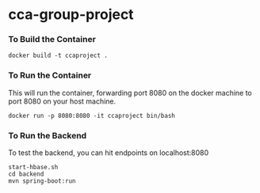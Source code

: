# cca-group-project

### To Build the Container
    docker build -t ccaproject .

### To Run the Container
This will run the container, forwarding port 8080 on the docker machine to port 8080 on your host machine. 

    docker run -p 8080:8080 -it ccaproject bin/bash

### To Run the Backend
To test the backend, you can hit endpoints on localhost:8080

    start-hbase.sh
    cd backend
    mvn spring-boot:run
